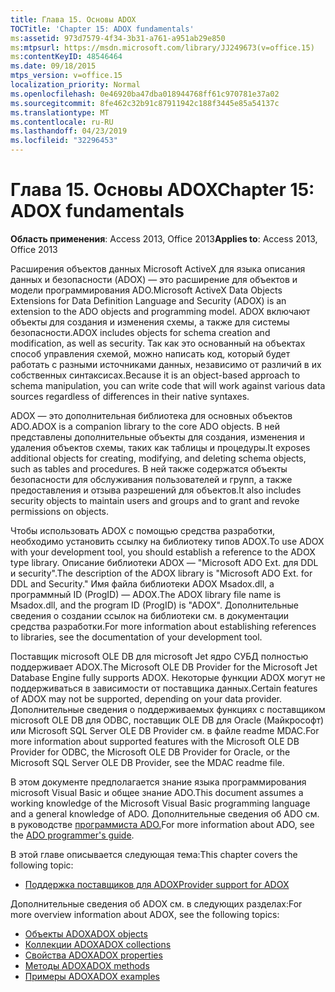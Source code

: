 ```yaml
---
title: Глава 15. Основы ADOX
TOCTitle: 'Chapter 15: ADOX fundamentals'
ms:assetid: 973d7579-4f34-3b31-a761-a951ab29e850
ms:mtpsurl: https://msdn.microsoft.com/library/JJ249673(v=office.15)
ms:contentKeyID: 48546464
ms.date: 09/18/2015
mtps_version: v=office.15
localization_priority: Normal
ms.openlocfilehash: 0e46920ba47dba018944768ff61c970781e37a02
ms.sourcegitcommit: 8fe462c32b91c87911942c188f3445e85a54137c
ms.translationtype: MT
ms.contentlocale: ru-RU
ms.lasthandoff: 04/23/2019
ms.locfileid: "32296453"
---
```

# <a name="chapter-15-adox-fundamentals"></a><span data-ttu-id="a24df-102">Глава 15. Основы ADOX</span><span class="sxs-lookup"><span data-stu-id="a24df-102">Chapter 15: ADOX fundamentals</span></span>

<span data-ttu-id="a24df-103">**Область применения**: Access 2013, Office 2013</span><span class="sxs-lookup"><span data-stu-id="a24df-103">**Applies to**: Access 2013, Office 2013</span></span>

<span data-ttu-id="a24df-104">Расширения объектов данных Microsoft ActiveX для языка описания данных и безопасности (ADOX) — это расширение для объектов и модели программирования ADO.</span><span class="sxs-lookup"><span data-stu-id="a24df-104">Microsoft ActiveX Data Objects Extensions for Data Definition Language and Security (ADOX) is an extension to the ADO objects and programming model.</span></span> <span data-ttu-id="a24df-105">ADOX включают объекты для создания и изменения схемы, а также для системы безопасности.</span><span class="sxs-lookup"><span data-stu-id="a24df-105">ADOX includes objects for schema creation and modification, as well as security.</span></span> <span data-ttu-id="a24df-106">Так как это основанный на объектах способ управления схемой, можно написать код, который будет работать с разными источниками данных, независимо от различий в их собственных синтаксисах.</span><span class="sxs-lookup"><span data-stu-id="a24df-106">Because it is an object-based approach to schema manipulation, you can write code that will work against various data sources regardless of differences in their native syntaxes.</span></span>

<span data-ttu-id="a24df-107">ADOX — это дополнительная библиотека для основных объектов ADO.</span><span class="sxs-lookup"><span data-stu-id="a24df-107">ADOX is a companion library to the core ADO objects.</span></span> <span data-ttu-id="a24df-108">В ней представлены дополнительные объекты для создания, изменения и удаления объектов схемы, таких как таблицы и процедуры.</span><span class="sxs-lookup"><span data-stu-id="a24df-108">It exposes additional objects for creating, modifying, and deleting schema objects, such as tables and procedures.</span></span> <span data-ttu-id="a24df-109">В ней также содержатся объекты безопасности для обслуживания пользователей и групп, а также предоставления и отзыва разрешений для объектов.</span><span class="sxs-lookup"><span data-stu-id="a24df-109">It also includes security objects to maintain users and groups and to grant and revoke permissions on objects.</span></span>

<span data-ttu-id="a24df-110">Чтобы использовать ADOX с помощью средства разработки, необходимо установить ссылку на библиотеку типов ADOX.</span><span class="sxs-lookup"><span data-stu-id="a24df-110">To use ADOX with your development tool, you should establish a reference to the ADOX type library.</span></span> <span data-ttu-id="a24df-111">Описание библиотеки ADOX — "Microsoft ADO Ext. для DDL и security".</span><span class="sxs-lookup"><span data-stu-id="a24df-111">The description of the ADOX library is "Microsoft ADO Ext. for DDL and Security."</span></span> <span data-ttu-id="a24df-112">Имя файла библиотеки ADOX Msadox.dll, а программный ID (ProgID) — ADOX.</span><span class="sxs-lookup"><span data-stu-id="a24df-112">The ADOX library file name is Msadox.dll, and the program ID (ProgID) is "ADOX".</span></span> <span data-ttu-id="a24df-113">Дополнительные сведения о создании ссылок на библиотеки см. в документации средства разработки.</span><span class="sxs-lookup"><span data-stu-id="a24df-113">For more information about establishing references to libraries, see the documentation of your development tool.</span></span>

<span data-ttu-id="a24df-114">Поставщик microsoft OLE DB для microsoft Jet ядро СУБД полностью поддерживает ADOX.</span><span class="sxs-lookup"><span data-stu-id="a24df-114">The Microsoft OLE DB Provider for the Microsoft Jet Database Engine fully supports ADOX.</span></span> <span data-ttu-id="a24df-115">Некоторые функции ADOX могут не поддерживаться в зависимости от поставщика данных.</span><span class="sxs-lookup"><span data-stu-id="a24df-115">Certain features of ADOX may not be supported, depending on your data provider.</span></span> <span data-ttu-id="a24df-116">Дополнительные сведения о поддерживаемых функциях с поставщиком microsoft OLE DB для ODBC, поставщик OLE DB для Oracle (Майкрософт) или Microsoft SQL Server OLE DB Provider см. в файле readme MDAC.</span><span class="sxs-lookup"><span data-stu-id="a24df-116">For more information about supported features with the Microsoft OLE DB Provider for ODBC, the Microsoft OLE DB Provider for Oracle, or the Microsoft SQL Server OLE DB Provider, see the MDAC readme file.</span></span>

<span data-ttu-id="a24df-117">В этом документе предполагается знание языка программирования microsoft Visual Basic и общее знание ADO.</span><span class="sxs-lookup"><span data-stu-id="a24df-117">This document assumes a working knowledge of the Microsoft Visual Basic programming language and a general knowledge of ADO.</span></span> <span data-ttu-id="a24df-118">Дополнительные сведения об ADO см. в руководстве [программиста ADO.](ado-programmer-s-guide.md)</span><span class="sxs-lookup"><span data-stu-id="a24df-118">For more information about ADO, see the [ADO programmer's guide](ado-programmer-s-guide.md).</span></span>

<span data-ttu-id="a24df-119">В этой главе описывается следующая тема:</span><span class="sxs-lookup"><span data-stu-id="a24df-119">This chapter covers the following topic:</span></span>

- [<span data-ttu-id="a24df-120">Поддержка поставщиков для ADOX</span><span class="sxs-lookup"><span data-stu-id="a24df-120">Provider support for ADOX</span></span>](provider-support-for-adox.md)

<span data-ttu-id="a24df-121">Дополнительные сведения об ADOX см. в следующих разделах:</span><span class="sxs-lookup"><span data-stu-id="a24df-121">For more overview information about ADOX, see the following topics:</span></span>

- [<span data-ttu-id="a24df-122">Объекты ADOX</span><span class="sxs-lookup"><span data-stu-id="a24df-122">ADOX objects</span></span>](adox-objects.md)
- [<span data-ttu-id="a24df-123">Коллекции ADOX</span><span class="sxs-lookup"><span data-stu-id="a24df-123">ADOX collections</span></span>](adox-collections.md)
- [<span data-ttu-id="a24df-124">Свойства ADOX</span><span class="sxs-lookup"><span data-stu-id="a24df-124">ADOX properties</span></span>](adox-properties.md)
- [<span data-ttu-id="a24df-125">Методы ADOX</span><span class="sxs-lookup"><span data-stu-id="a24df-125">ADOX methods</span></span>](adox-methods.md)
- [<span data-ttu-id="a24df-126">Примеры ADOX</span><span class="sxs-lookup"><span data-stu-id="a24df-126">ADOX examples</span></span>](adox-code-examples.md)

